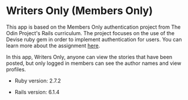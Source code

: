 # Writers Only (Members Only)

This app is based on the Members Only authentication project from The Odin Project's Rails curriculum. The project focuses on the use of the Devise ruby gem in order to implement authentication for users. You can learn more about the assignment [here](https://www.theodinproject.com/paths/full-stack-ruby-on-rails/courses/ruby-on-rails/lessons/authentication#your-task-1).

In this app, Writers Only, anyone can view the stories that have been posted, but only logged in members can see the author names and view profiles.

* Ruby version: 2.7.2

* Rails version: 6.1.4

